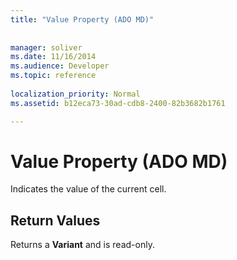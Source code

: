 ```yaml
---
title: "Value Property (ADO MD)"
 
 
manager: soliver
ms.date: 11/16/2014
ms.audience: Developer
ms.topic: reference
  
localization_priority: Normal
ms.assetid: b12eca73-30ad-cdb8-2400-82b3682b1761

---
```


# Value Property (ADO MD)

Indicates the value of the current cell.
  
## Return Values

Returns a **Variant** and is read-only. 
  

